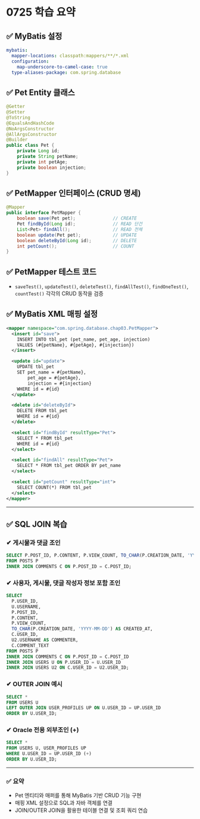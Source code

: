 # 0725 학습 요약

## ✅ MyBatis 설정

```yaml
mybatis:
  mapper-locations: classpath:mappers/**/*.xml
  configuration:
    map-underscore-to-camel-case: true
  type-aliases-package: com.spring.database
```

## ✅ Pet Entity 클래스

```java
@Getter
@Setter
@ToString
@EqualsAndHashCode
@NoArgsConstructor
@AllArgsConstructor
@Builder
public class Pet {
    private Long id;
    private String petName;
    private int petAge;
    private boolean injection;
}
```

## ✅ PetMapper 인터페이스 (CRUD 명세)

```java
@Mapper
public interface PetMapper {
    boolean save(Pet pet);              // CREATE
    Pet findById(Long id);              // READ 단건
    List<Pet> findAll();                // READ 전체
    boolean update(Pet pet);            // UPDATE
    boolean deleteById(Long id);        // DELETE
    int petCount();                     // COUNT
}
```

## ✅ PetMapper 테스트 코드

* `saveTest()`, `updateTest()`, `deleteTest()`, `findAllTest()`, `findOneTest()`, `countTest()` 각각의 CRUD 동작을 검증

## ✅ MyBatis XML 매핑 설정

```xml
<mapper namespace="com.spring.database.chap03.PetMapper">
  <insert id="save">
    INSERT INTO tbl_pet (pet_name, pet_age, injection)
    VALUES (#{petName}, #{petAge}, #{injection})
  </insert>

  <update id="update">
    UPDATE tbl_pet
    SET pet_name = #{petName},
        pet_age = #{petAge},
        injection = #{injection}
    WHERE id = #{id}
  </update>

  <delete id="deleteById">
    DELETE FROM tbl_pet
    WHERE id = #{id}
  </delete>

  <select id="findById" resultType="Pet">
    SELECT * FROM tbl_pet
    WHERE id = #{id}
  </select>

  <select id="findAll" resultType="Pet">
    SELECT * FROM tbl_pet ORDER BY pet_name
  </select>

  <select id="petCount" resultType="int">
    SELECT COUNT(*) FROM tbl_pet
  </select>
</mapper>
```

---

## ✅ SQL JOIN 복습

### ✔ 게시물과 댓글 조인

```sql
SELECT P.POST_ID, P.CONTENT, P.VIEW_COUNT, TO_CHAR(P.CREATION_DATE, 'YYYY-MM-DD') AS CREATED_AT, C.COMMENT_TEXT
FROM POSTS P
INNER JOIN COMMENTS C ON P.POST_ID = C.POST_ID;
```

### ✔ 사용자, 게시물, 댓글 작성자 정보 포함 조인

```sql
SELECT
  P.USER_ID,
  U.USERNAME,
  P.POST_ID,
  P.CONTENT,
  P.VIEW_COUNT,
  TO_CHAR(P.CREATION_DATE, 'YYYY-MM-DD') AS CREATED_AT,
  C.USER_ID,
  U2.USERNAME AS COMMENTER,
  C.COMMENT_TEXT
FROM POSTS P
INNER JOIN COMMENTS C ON P.POST_ID = C.POST_ID
INNER JOIN USERS U ON P.USER_ID = U.USER_ID
INNER JOIN USERS U2 ON C.USER_ID = U2.USER_ID;
```

### ✔ OUTER JOIN 예시

```sql
SELECT *
FROM USERS U
LEFT OUTER JOIN USER_PROFILES UP ON U.USER_ID = UP.USER_ID
ORDER BY U.USER_ID;
```

### ✔ Oracle 전용 외부조인 (+)

```sql
SELECT *
FROM USERS U, USER_PROFILES UP
WHERE U.USER_ID = UP.USER_ID (+)
ORDER BY U.USER_ID;
```

---

### ✅ 요약

* Pet 엔티티와 매퍼를 통해 MyBatis 기반 CRUD 기능 구현
* 매핑 XML 설정으로 SQL과 자바 객체를 연결
* JOIN/OUTER JOIN을 활용한 테이블 연결 및 조회 쿼리 연습
